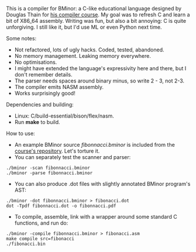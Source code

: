 This is a compiler for BMinor: a C-like educational language designed by Douglas Thain for [his compiler course](https://www3.nd.edu/~dthain/compilerbook/). My goal was to refresh C and learn a bit of X86_64 assembly. Writing was fun, but also a bit annoying: C is quite unforgiving. I still like it, but I'd use ML or even Python next time.

Some notes:
+ Not refactored, lots of ugly hacks. Coded, tested, abandoned.
+ No memory management. Leaking memory everywhere.
+ No optimisations. 
+ I might have extended the language's expressivity here and there, but I don't remember details.
+ The parser needs spaces around binary minus, so write 2 - 3, not 2-3.
+ The compiler emits NASM assembly.
+ Works surprisingly good!

Dependencies and building:
+ Linux: C/build-essential/bison/flex/nasm.
+ Run **make** to build.

How to use:
+ An example BMinor source *fibonnacci.bminor* is included from the [course's repository](https://github.com/dthain/compilerbook-examples). Let's torture it.
+ You can separately test the scanner and parser:
```console
./bminor -scan fibonnacci.bminor
./bminor -parse fibonnacci.bminor
```
+ You can also produce .dot files with slightly annotated BMinor program's AST:
```console
./bminor -dot fibonnacci.bminor > fibonacci.dot
dot -Tpdf fibonnacci.dot -o fibonnacci.pdf
```
+ To compile, assemble, link with a wrapper around some standard C functions, and run do:
```console
./bminor -compile fibonnacci.bminor > fibonacci.asm
make compile src=fibonacci
./fibonacci.bin
```

